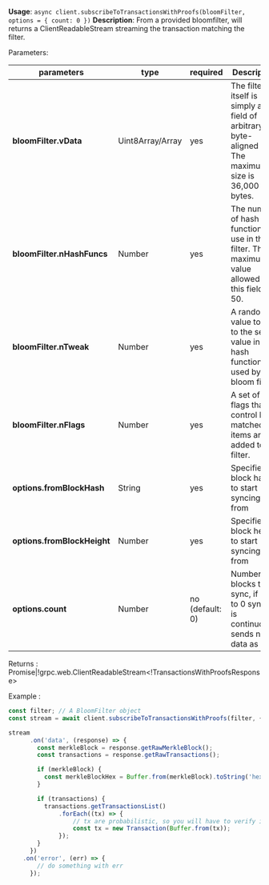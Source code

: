 **Usage**: `async client.subscribeToTransactionsWithProofs(bloomFilter, options = { count: 0 })`
**Description**: From a provided bloomfilter, will returns a ClientReadableStream streaming the transaction matching the filter.


Parameters:

| parameters                | type             | required       | Description                                                                                             |
|----------------------------|------------------|----------------| ------------------------------------------------------------------------------------------------ |
| **bloomFilter.vData**      | Uint8Array/Array | yes            | The filter itself is simply a bit field of arbitrary byte-aligned size. The maximum size is 36,000 bytes. |
| **bloomFilter.nHashFuncs** | Number           | yes            | The number of hash functions to use in this filter. The maximum value allowed in this field is 50. |
| **bloomFilter.nTweak**     | Number           | yes            | A random value to add to the seed value in the hash function used by the bloom filter. |
| **bloomFilter.nFlags**     | Number           | yes            | A set of flags that control how matched items are added to the filter. |
| **options.fromBlockHash**  | String           | yes            | Specifies block hash to start syncing from |
| **options.fromBlockHeight**| Number           | yes            | Specifies block height to start syncing from |
| **options.count**          | Number           | no (default: 0)| Number of blocks to sync, if set to 0 syncing is continuously sends new data as well |

Returns : Promise<EventEmitter>|!grpc.web.ClientReadableStream<!TransactionsWithProofsResponse>

Example :

```js
const filter; // A BloomFilter object
const stream = await client.subscribeToTransactionsWithProofs(filter, { fromBlockHeight: 0 });

stream
      .on('data', (response) => {
        const merkleBlock = response.getRawMerkleBlock();
        const transactions = response.getRawTransactions();

        if (merkleBlock) {
          const merkleBlockHex = Buffer.from(merkleBlock).toString('hex');
        }

        if (transactions) {
          transactions.getTransactionsList()
              .forEach((tx) => {
                  // tx are probabilistic, so you will have to verify it's yours
                  const tx = new Transaction(Buffer.from(tx));
              });
        }
      })
    .on('error', (err) => {
        // do something with err
      });
```
